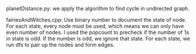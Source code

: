 planetDistance.py: we apply the algorithm to find cycle in undirected graph.

fairiesAndWitches.cpp: Use binary number to document the state of node. For each state, every node must be used, which means we can only have even number of nodes. I used the popcount to precheck if the number of 1s in state is odd. If the number is odd, we ignore that state. For each state, we run dfs to pair up the nodes and form edges.
